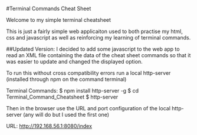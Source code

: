 #Terminal Commands Cheat Sheet

Welcome to my simple terminal cheatsheet

This is just a fairly simple web applicaiton used to both practise my html, css and javascript as well as reinforcing my learning of terminal commands.

##Updated Version: I decided to add some javascript to the web app to read an XML file containing the data of the cheat sheet commands so that it was easier to update and changed the displayed option.

To run this without cross compatibility errors run a local http-server (installed through npm on the command terminal)

Terminal Commands:
	$ npm install http-server -g
	$ cd Terminal_Command_Cheatsheet
	$ http-server

Then in the browser use the URL and port configuration of the local http-server (any will do but I used the first one)

URL: http://192.168.56.1:8080/index


